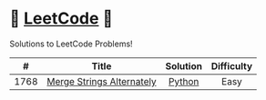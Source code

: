 # 🌟 [LeetCode](https://leetcode.com/problemset/) 🌟
Solutions to LeetCode Problems!

| # | Title | Solution  | Difficulty |
| - | ----- | -------- | ---------- |
| 1768 | [Merge Strings Alternately](https://leetcode.com/problems/merge-strings-alternately/description/) | <div align="center">[Python](https://github.com/chlyn/LeetCode/blob/main/python/1768_Merge_Strings_Alternately.py)</div> | <div align="center">Easy</div> |

